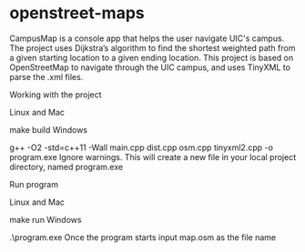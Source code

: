 # openstreet-maps


CampusMap is a console app that helps the user navigate UIC's campus. The project uses Dijkstra’s algorithm to find the shortest weighted path from a given starting location to a given ending location. This project is based on OpenStreetMap to navigate through the UIC campus, and uses TinyXML to parse the .xml files.

Working with the project






Linux and Mac

make build
Windows

g++ -O2 -std=c++11 -Wall main.cpp dist.cpp osm.cpp tinyxml2.cpp -o program.exe
Ignore warnings. This will create a new file in your local project directory, named program.exe

Run program

Linux and Mac

make run
Windows

.\program.exe
Once the program starts input map.osm as the file name
